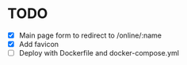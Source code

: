 # TODO

- [x] Main page form to redirect to /online/:name
- [x] Add favicon
- [ ] Deploy with Dockerfile and docker-compose.yml
